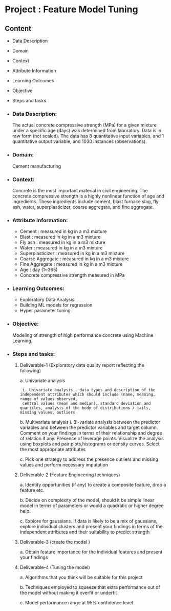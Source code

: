 # Project : Feature Model Tuning

## Content 

 - Data Description	
 - Domain
 - Context
 - Attribute Information
 - Learning Outcomes
 - Objective
 - Steps and tasks
 
	
- ### Data Description: 	

	The actual concrete compressive strength (MPa) for a given mixture under a specific age (days) was determined from laboratory. Data is in raw form (not
    scaled). The data has 8 quantitative input variables, and 1 quantitative output variable, and 1030 instances (observations).
	
- ### Domain:

    Cement manufacturing
	

- ### Context:

	Concrete is the most important material in civil engineering. The concrete compressive strength is a highly nonlinear function of age and ingredients.
    These ingredients include cement, blast furnace slag, fly ash, water, superplasticizer, coarse aggregate, and fine aggregate.
	

- ### Attribute Information:

	- Cement : measured in kg in a m3 mixture
	- Blast : measured in kg in a m3 mixture
	- Fly ash : measured in kg in a m3 mixture
	- Water : measured in kg in a m3 mixture
	- Superplasticizer : measured in kg in a m3 mixture
	- Coarse Aggregate : measured in kg in a m3 mixture
	- Fine Aggregate : measured in kg in a m3 mixture
	- Age : day (1~365)
	- Concrete compressive strength measured in MPa

	  
- ### Learning Outcomes:

	- Exploratory Data Analysis
	- Building ML models for regression
	- Hyper parameter tuning
	

- ### Objective:

    Modeling of strength of high performance concrete using Machine Learning.

	  
- ### Steps and tasks:

	1. Deliverable-1 (Exploratory data quality report reflecting the following)

		a. Univariate analysis 
		
			i. Univariate analysis – data types and description of the independent attributes which should include (name, meaning, range of values observed,
			central values (mean and median), standard deviation and quartiles, analysis of the body of distributions / tails, missing values, outliers
			
		b. Multivariate analysis
			i. Bi-variate analysis between the predictor variables and between the predictor variables and target column.
			   Comment on your findings in terms of their relationship and degree of relation if any. Presence of leverage points.
               Visualize the analysis using boxplots and pair plots,histograms or density curves. Select the most appropriate attributes
			   
		c. Pick one strategy to address the presence outliers and missing values and perform necessary imputation 
		
	2. Deliverable-2 (Feature Engineering techniques)

		a. Identify opportunities (if any) to create a composite feature, drop a feature etc.
		
		b. Decide on complexity of the model, should it be simple linear model in terms of parameters or would a quadratic or higher degree help.
		
		c. Explore for gaussians. If data is likely to be a mix of gaussians, explore individual clusters and present your findings in terms of the
           independent attributes and their suitability to predict strength 

	3. Deliverable-3 (create the model ) 
	
		a. Obtain feature importance for the individual features and present your findings
		
	4. Deliverable-4 (Tuning the model) 
	
		a. Algorithms that you think will be suitable for this project 
		
		b. Techniques employed to squeeze that extra performance out of the model without making it overfit or underfit
		
		c. Model performance range at 95% confidence level 